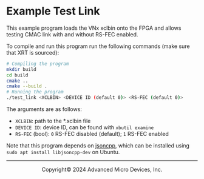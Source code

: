 # Example Test Link

This example program loads the VNx xclbin onto the FPGA and allows testing
CMAC link with and without RS-FEC enabled.

To compile and run this program run the following commands 
(make sure that XRT is sourced):

```bash
# Compiling the program
mkdir build
cd build
cmake ..
cmake --build .
# Running the program
./test_link <XCLBIN> <DEVICE ID (default 0)> <RS-FEC (default 0)>
```

The arguments are as follows:

-  `XCLBIN`: path to the *.xclbin file
- `DEVICE ID`: device ID, can be found with `xbutil examine`
- `RS-FEC` (bool): `0` RS-FEC disabled (default); `1` RS-FEC enabled


Note that this program depends on
[jsoncpp](https://github.com/open-source-parsers/jsoncpp), which can be
installed using `sudo apt install libjsoncpp-dev` on Ubuntu.


------------------------------------------------------
<p align="center">Copyright&copy; 2024 Advanced Micro Devices, Inc.</p>